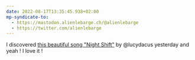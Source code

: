 ```yaml
---
date: 2022-08-17T13:35:45.938+02:00
mp-syndicate-to:
  - https://mastodon.alienlebarge.ch/@alienlebarge
  - https://twitter.com/alienlebarge
---
```

I discovered [this beautiful song "Night Shift"](https://www.youtube.com/watch?v=XDNjt2lHBO4 "Night Shift by Lucy Dacus on Youtube") by @lucydacus yesterday and yeah ! I love it !
